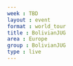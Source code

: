 ```yaml
---
week : TBD
layout : event
format : world_tour
title : BolivianJUG
area : Europe
group : BolivianJUG
type : live
---
```

